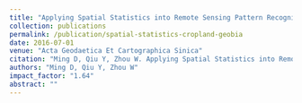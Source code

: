 ```yaml
---
title: "Applying Spatial Statistics into Remote Sensing Pattern Recognition: with Case Study of Cropland Extraction Based on GeOBIA"
collection: publications
permalink: /publication/spatial-statistics-cropland-geobia
date: 2016-07-01
venue: "Acta Geodaetica Et Cartographica Sinica"
citation: "Ming D, Qiu Y, Zhou W. Applying Spatial Statistics into Remote Sensing Pattern Recognition: with Case Study of Cropland Extraction Based on GeOBIA. Acta Geodaetica Et Cartographica Sinica, 2016, 45(7):825-833."
authors: "Ming D, Qiu Y, Zhou W"
impact_factor: "1.64"
abstract: ""
---
```

